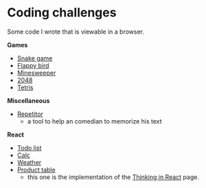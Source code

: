 # Coding challenges

Some code I wrote that is viewable in a browser.

__Games__

- [Snake game](http://pom421.github.io/CodingChallenges/CC_03_Snake_game/)
- [Flappy bird](http://pom421.github.io/CodingChallenges/CC_31_Flappy_bird/)
- [Minesweeper](http://pom421.github.io/CodingChallenges/CC_71_minesweeper/)
- [2048](http://pom421.github.io/CodingChallenges/CC_94_2048/)
- [Tetris](http://pom421.github.io/CodingChallenges/MCC_01_Tetris/)

__Miscellaneous__

- [Repetitor](http://pom421.github.io/CodingChallenges/Repetitor/)
    - a tool to help an comedian to memorize his text

__React__

- [Todo list](http://pom421.github.io/CodingChallenges/React/todo/build/)
- [Calc](http://pom421.github.io/CodingChallenges/React/calc/build/)
- [Weather](http://pom421.github.io/CodingChallenges/React/weather/build/)
- [Product table](http://pom421.github.io/CodingChallenges/React/product-table/build/)
    - this one is the implementation of the [Thinking in React](https://reactjs.org/docs/thinking-in-react.html) page.
